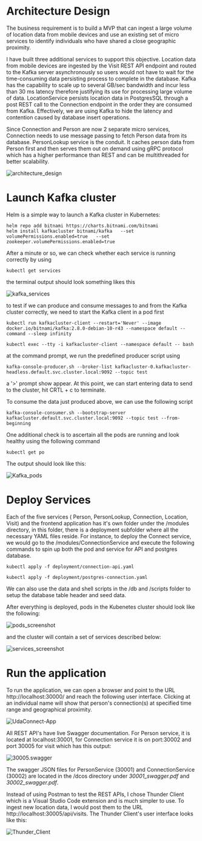 # Architecture Design

The business requirement is to build a MVP that can ingest a large volume of location data from mobile devices and use an existing set of micro services to identify individuals who have shared a close geographic proximity. 

I have built three additional services to support this objective. Location data from mobile devices are ingested by the Visit REST API endpoint and routed to the Kafka server asynchronously so users would not have to wait for the time-consuming data persisting process to complete in the database.  Kafka has the capability to scale up to several GB/sec bandwidth and incur less than 30 ms latency therefore justifying its use for processing large volume of data. LocationService persists location data  in PostgresSQL through a post REST call to the Connection endpoint in the order they are consumed from Kafka. Effectively, we are using Kafka to hide the latency and contention caused by database insert operations. 

Since Connection and Person are now 2 separate micro services, Connection needs to use message passing to fetch Person data from its database. PersonLookup service is the conduit. It caches person data from Person first and then serves them out on demand using gRPC protocol which has a higher performance than REST and can be multithreaded for better scalability. 

![architecture_design](docs/architecture_design.png)

# Launch Kafka cluster

Helm is a simple way to launch a Kafka cluster in Kubernetes:

```
helm repo add bitnami https://charts.bitnami.com/bitnami
helm install kafkacluster bitnami/kafka   --set volumePermissions.enabled=true   --set zookeeper.volumePermissions.enabled=true
```

After a minute or so, we can check whether each service is running correctly by using

```
kubectl get services
```

the terminal output should look something  likes this

![kafka_services](docs/kafka_services.png)

to test if we can produce and consume messages to and from the Kafka cluster correctly, we need to start the Kafka client in a pod first 

```
kubectl run kafkacluster-client --restart='Never' --image docker.io/bitnami/kafka:2.8.0-debian-10-r43 --namespace default --command --sleep infinity
    
kubectl exec --tty -i kafkacluster-client --namespace default -- bash
```

at the command prompt, we run the predefined producer script using

```
kafka-console-producer.sh --broker-list kafkacluster-0.kafkacluster-headless.default.svc.cluster.local:9092 --topic test
```

a '>' prompt show appear. At this point, we can start entering data to send to the cluster, hit CRTL + c to terminate.

To consume the data just produced above, we can use the following script

```
kafka-console-consumer.sh --bootstrap-server kafkacluster.default.svc.cluster.local:9092 --topic test --from-beginning

```

One additional check is to ascertain all the pods are running and look healthy using the following command

```
kubectl get po
```

The output should look like this:

![Kafka_pods](docs/Kafka_pods.png)

# Deploy Services

Each of the five services ( Person, PersonLookup, Connection, Location, Visit) and the frontend application has it's own folder under the /modules directory, in this folder, there is a deployment subfolder where all the necessary YAML files reside. For instance, to deploy the Connect service, we would go to the /modules/ConnectionService and  execute the following commands to spin up both the pod and service for API and postgres database.

```
kubectl apply -f deployment/connection-api.yaml 

kubectl apply -f deployment/postgres-connection.yaml
```

We can also use the data and shell scripts in the /db and /scripts folder to setup the database table header and seed data.

After everything is deployed, pods in the Kubenetes cluster should look like the following:

![pods_screenshot](docs/pods_screenshot.png)

and the cluster will contain a set of services described below:

![services_screenshot](docs/services_screenshot.png)

# Run the application

To run the application, we can open a browser and point to the URL http://localhost:30000/ and reach the following user interface. Clicking at an individual name will show that person's connection(s) at specified time range and geographical proximity.

![UdaConnect-App](docs/UdaConnect-App.png)



All REST API's have live Swagger documentation. For Person service, it is located at localhost:30001, for Connection service it is on port:30002 and port 30005 for visit which has this output:

![30005.swagger](docs/30005.swagger.png)

The swagger JSON files for PersonService (30001) and ConnectionService (30002) are located in the /dcos directory under *30001_swagger.pdf* and *30002_swagger.pdf*.

Instead of using Postman to test the REST APIs, I chose Thunder Client which is a Visual Studio Code extension and is much simpler to use. To ingest new location data, I would post them to the URL http://localhost:30005/api/visits. The Thunder Client's user interface looks like this:

![Thunder_Client](docs/Thunder_Client.png)

